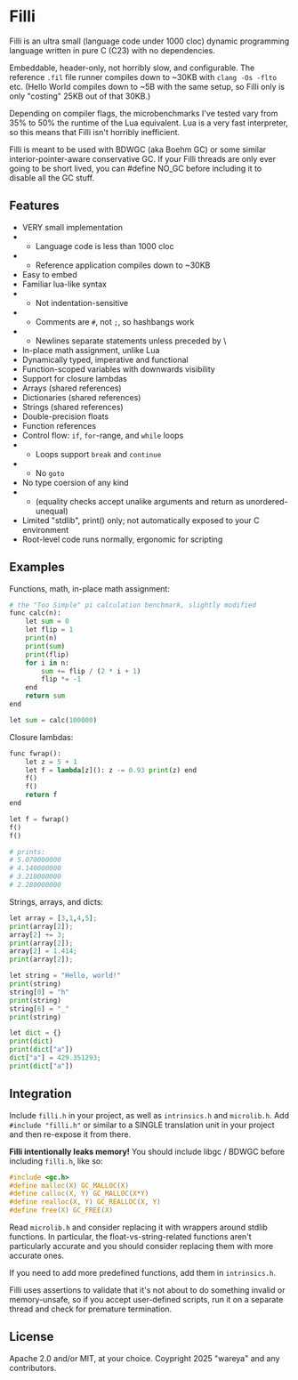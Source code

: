 # Filli

Filli is an ultra small (language code under 1000 cloc) dynamic programming language written in pure C (C23) with no dependencies.

Embeddable, header-only, not horribly slow, and configurable. The reference `.fil` file runner compiles down to ~30KB with `clang -Os -flto` etc. (Hello World compiles down to ~5B with the same setup, so Filli only is only "costing" 25KB out of that 30KB.)

Depending on compiler flags, the microbenchmarks I've tested vary from 35% to 50% the runtime of the Lua equivalent. Lua is a very fast interpreter, so this means that Filli isn't horribly inefficient.

Filli is meant to be used with BDWGC (aka Boehm GC) or some similar interior-pointer-aware conservative GC. If your Filli threads are only ever going to be short lived, you can #define NO_GC before including it to disable all the GC stuff.

## Features

- VERY small implementation
- - Language code is less than 1000 cloc
- - Reference application compiles down to ~30KB
- Easy to embed
- Familiar lua-like syntax
- - Not indentation-sensitive
- - Comments are `#`, not `;`, so hashbangs work
- - Newlines separate statements unless preceded by \
- In-place math assignment, unlike Lua
- Dynamically typed, imperative and functional
- Function-scoped variables with downwards visibility
- Support for closure lambdas
- Arrays (shared references)
- Dictionaries (shared references)
- Strings (shared references)
- Double-precision floats
- Function references
- Control flow: `if`, `for`-range, and `while` loops
- - Loops support `break` and `continue`
- - No `goto`
- No type coersion of any kind
- - (equality checks accept unalike arguments and return as unordered-unequal)
- Limited "stdlib", print() only; not automatically exposed to your C environment
- Root-level code runs normally, ergonomic for scripting

## Examples

Functions, math, in-place math assignment:

```python
# the "Too Simple" pi calculation benchmark, slightly modified
func calc(n):
    let sum = 0
    let flip = 1
    print(n)
    print(sum)
    print(flip)
    for i in n:
        sum += flip / (2 * i + 1)
        flip *= -1
    end
    return sum
end

let sum = calc(100000)
```

Closure lambdas:

```python
func fwrap():
    let z = 5 + 1
    let f = lambda[z](): z -= 0.93 print(z) end
    f()
    f()
    return f
end

let f = fwrap()
f()
f()

# prints:
# 5.070000000
# 4.140000000
# 3.210000000
# 2.280000000
```

Strings, arrays, and dicts:

```python
let array = [3,1,4,5];
print(array[2]);
array[2] += 3;
print(array[2]);
array[2] = 1.414;
print(array[2]);

let string = "Hello, world!"
print(string)
string[0] = "h"
print(string)
string[6] = "_"
print(string)

let dict = {}
print(dict)
print(dict["a"])
dict["a"] = 429.351293;
print(dict["a"])
```

## Integration

Include `filli.h` in your project, as well as `intrinsics.h` and `microlib.h`. Add `#include "filli.h"` or similar to a SINGLE translation unit in your project and then re-expose it from there.

**Filli intentionally leaks memory!** You should include libgc / BDWGC before including `filli.h`, like so:

```c
#include <gc.h>
#define malloc(X) GC_MALLOC(X)
#define calloc(X, Y) GC_MALLOC(X*Y)
#define realloc(X, Y) GC_REALLOC(X, Y)
#define free(X) GC_FREE(X)
```

Read `microlib.h` and consider replacing it with wrappers around stdlib functions. In particular, the float-vs-string-related functions aren't particularly accurate and you should consider replacing them with more accurate ones.

If you need to add more predefined functions, add them in `intrinsics.h`.

Filli uses assertions to validate that it's not about to do something invalid or memory-unsafe, so if you accept user-defined scripts, run it on a separate thread and check for premature termination.

## License

Apache 2.0 and/or MIT, at your choice. Coypright 2025 "wareya" and any contributors.

